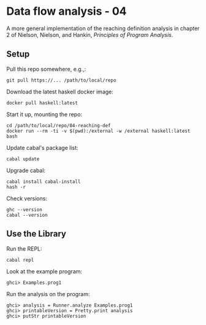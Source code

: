# Data flow analysis - 04

A more general implementation of the reaching definition analysis in chapter 2 of Nielson, Nielson, and Hankin, _Principles of Program Analysis_.


## Setup

Pull this repo somewhere, e.g.,:

    git pull https://... /path/to/local/repo

Download the latest haskell docker image:

    docker pull haskell:latest

Start it up, mounting the repo:

    cd /path/to/local/repo/04-reaching-def
    docker run --rm -ti -v $(pwd):/external -w /external haskell:latest bash

Update cabal's package list:

    cabal update

Upgrade cabal:

    cabal install cabal-install
    hash -r

Check versions:

    ghc --version
    cabal --version


## Use the Library

Run the REPL:

    cabal repl

Look at the example program:

    ghci> Examples.prog1

Run the analysis on the program:

    ghci> analysis = Runner.analyze Examples.prog1
    ghci> printableVersion = Pretty.print analysis
    ghci> putStr printableVersion

